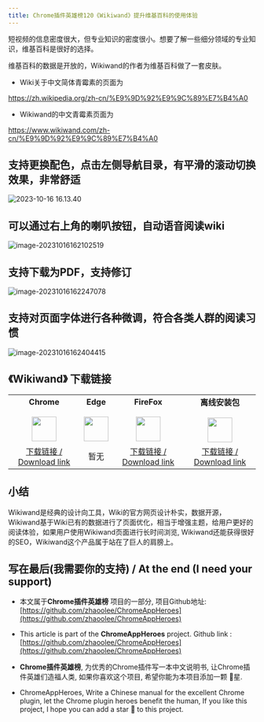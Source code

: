 ```yaml
---
title: Chrome插件英雄榜120《Wikiwand》提升维基百科的使用体验
---
```



短视频的信息密度很大，但专业知识的密度很小。想要了解一些细分领域的专业知识，维基百科是很好的选择。

维基百科的数据是开放的，Wikiwand的作者为维基百科做了一套皮肤。


- Wiki关于中文简体青霉素的页面为 

https://zh.wikipedia.org/zh-cn/%E9%9D%92%E9%9C%89%E7%B4%A0

- Wikiwand的中文青霉素页面为 

https://www.wikiwand.com/zh-cn/%E9%9D%92%E9%9C%89%E7%B4%A0



## 支持更换配色，点击左侧导航目录，有平滑的滚动切换效果，非常舒适



![2023-10-16 16.13.40](https://cdn.fangyuanxiaozhan.com/assets/1697444185797NWNpnQeW.gif)





## 可以通过右上角的喇叭按钮，自动语音阅读wiki

![image-20231016162102519](https://cdn.fangyuanxiaozhan.com/assets/16974444628813QAifHia.png)



## 支持下载为PDF，支持修订



![image-20231016162247078](https://cdn.fangyuanxiaozhan.com/assets/169744456742205Jzi8MZ.png)



## 支持对页面字体进行各种微调，符合各类人群的阅读习惯



![image-20231016162404415](https://cdn.fangyuanxiaozhan.com/assets/1697444644842ChpBRTHa.png)

## 《Wikiwand》 下载链接


<table style="table-layout: fixed;">
<tbody>
<tr>
<td><div style="text-align: center;"><div style="font-weight: bold">Chrome</div><br/><div style="text-align: center;"><img  style="width:50px; height:auto;" src="https://v2fy.com/asset/0i/ChromeAppHeroes/page/001_markdown_here.assets/chromeappheroes-chrome-icon.png"/></div></div></td>
<td><div style="text-align: center;" ><div style="font-weight: bold">Edge</div><br/><div><img style="width:50px; height:auto;" src="https://v2fy.com/asset/0i/ChromeAppHeroes/page/001_markdown_here.assets/chromeappheroes-edge-icon.png"/></div></div></td>
<td><div style="text-align: center;" ><div style="font-weight: bold">FireFox</div><br/><div style="text-align: center;"><img  style="width:50px; height:auto;" src="https://v2fy.com/asset/0i/ChromeAppHeroes/page/001_markdown_here.assets/chromeappheroes-firefox-icon.png"/></div></div></td>
<td><div style="text-align: center;" ><div style="font-weight: bold">离线安装包</div><br/><div style="text-align: center;"><img  style="width:50px; height:auto;" src="https://v2fy.com/asset/0i/ChromeAppHeroes/page/001_markdown_here.assets/chromeappheroes-github-download.png"/></div></div></td>
</tr>
<tr>
<td>
<div style="text-align: center;">
<a  href="https://chrome.google.com/webstore/detail/wikiwand-wikipedia-modern/emffkefkbkpkgpdeeooapgaicgmcbolj">下载链接 / Download link</a>
</div>
</td>
<td>
<div style="text-align: center;">
暂无
</div>
</td>
<td>
<div style="text-align: center;">
<a  href="https://addons.mozilla.org/zh-CN/firefox/addon/wikiwand-wikipedia-modernized/">下载链接 / Download link</a>
</div>
</td>
<td>
<div style="text-align: center;"><a  href="https://cdn.jsdelivr.net/gh/zhaoolee/ChromeAppHeroes/backup/120-wikiwand.zip">下载链接 / Download link</a></div>
</td>
</tr>
</tbody>
</table>


## 小结

Wikiwand是经典的设计向工具，Wiki的官方网页设计朴实，数据开源，Wikiwand基于Wiki已有的数据进行了页面优化，相当于增强主题，给用户更好的阅读体验，如果用户使用Wikiwand页面进行长时间浏览, Wikiwand还能获得很好的SEO，Wikiwand这个产品属于站在了巨人的肩膀上。



## 写在最后(我需要你的支持) / At the end (I need your support)

- 本文属于**Chrome插件英雄榜** 项目的一部分, 项目Github地址: [https://github.com/zhaoolee/ChromeAppHeroes](https://github.com/zhaoolee/ChromeAppHeroes)


- This article is part of the **ChromeAppHeroes** project. Github link : [https://github.com/zhaoolee/ChromeAppHeroes](https://github.com/zhaoolee/ChromeAppHeroes) 

- **Chrome插件英雄榜**, 为优秀的Chrome插件写一本中文说明书, 让Chrome插件英雄们造福人类, 如果你喜欢这个项目, 希望你能为本项目添加一颗 🌟星.

- ChromeAppHeroes, Write a Chinese manual for the excellent Chrome plugin, let the Chrome plugin heroes benefit the human, If you like this project, I hope you can add a star 🌟 to this project.

